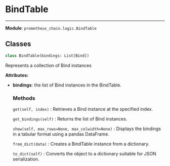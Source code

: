 # BindTable

---

**Module**: `prometheux_chain.logic.BindTable`

## Classes

```python
class BindTable(bindings: List[Bind])
```

Represents a collection of Bind instances

**Attributes:**

- **bindings**: the list of Bind instances in the BindTable.

  ### Methods

  `get(self, index)`
  : Retrieves a Bind instance at the specified index.

  `get_bindings(self)`
  : Returns the list of Bind instances.

  `show(self, max_rows=None, max_colwidth=None)`
  : Displays the bindings in a tabular format using a pandas DataFrame.

  `from_dict(data)`
  : Creates a BindTable instance from a dictionary.

  `to_dict(self)`
  : Converts the object to a dictionary suitable for JSON serialization.
